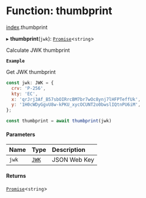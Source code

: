 # Function: thumbprint

[index](../modules/index.md).thumbprint

▸ **thumbprint**(`jwk`): [`Promise`]( https://developer.mozilla.org/en-US/docs/Web/JavaScript/Reference/Global_Objects/Promise )<`string`\>

Calculate JWK thumbprint

**`Example`**

Get JWK thumbprint

```js
const jwk: JWK = {
  crv: 'P-256',
  kty: 'EC',
  x: 'qrJrj3Af_B57sbOIRrcBM7br7wOc8ynj7lHFPTeffUk',
  y: '1H0cWDyGgvU8w-kPKU_xycOCUNT2o0bwslIQtnPU6iM',
};

const thumbprint = await thumbprint(jwk)

```

#### Parameters

| Name | Type | Description |
| :------ | :------ | :------ |
| `jwk` | [`JWK`](../interfaces/types.JWK.md) | JSON Web Key |

#### Returns

[`Promise`]( https://developer.mozilla.org/en-US/docs/Web/JavaScript/Reference/Global_Objects/Promise )<`string`\>
